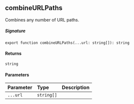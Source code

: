 ## combineURLPaths

Combines any number of URL paths.

##### Signature
`export function combineURLPaths(...url: string[]): string`

#### Returns
`string`

#### Parameters


| Parameter	   | Type    | Description |
|:-------------|:---------------|:------------|
| `...url`    | `string[]` |  |

